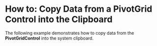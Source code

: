 # How to: Copy Data from a PivotGrid Control into the Clipboard


<p>The following example demonstrates how to copy data from the <strong>PivotGridControl</strong> into the system clipboard.</p><br />


<br/>


